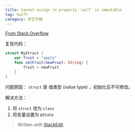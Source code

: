 ```yaml
---
title: Cannot assign to property 'self' is immutable
tag: Swift
category: 学艺不精
---
```

[From Stack Overflow](https://stackoverflow.com/questions/49253299/cannot-assign-to-property-self-is-immutable-i-know-how-to-fix-but-needs-unde)

复现代码：
```swift
struct MyStruct {
	var fruit = "apple"
	func setFruit(newFruit: String) {
		fruit = newFruit
	}
}
```
问题原因：
`struct` 是 值类型 (value type) ，初始化后不可修改。

解决方法：
1. 将 `struct` 改为 `class`
2. 将变量设置为 `@State`

> Written with [StackEdit](https://stackedit.io/).
<!--stackedit_data:
eyJoaXN0b3J5IjpbMjAyMDk5Njg5OCwxNTEyNjcyMDI2LC03MD
ExMDM2OThdfQ==
-->
